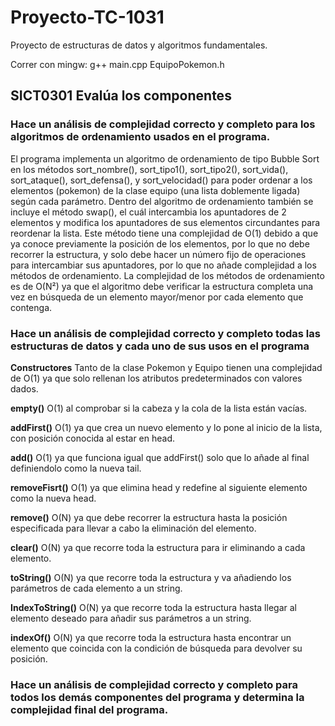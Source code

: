 # Proyecto-TC-1031
Proyecto de estructuras de datos y algoritmos fundamentales.

Correr con mingw: g++ main.cpp EquipoPokemon.h

## SICT0301 Evalúa los componentes
### Hace un análisis de complejidad correcto y completo para los algoritmos de ordenamiento usados en el programa.

El programa implementa un algoritmo de ordenamiento de tipo Bubble Sort en los métodos sort_nombre(), sort_tipo1(), sort_tipo2(), sort_vida(), sort_ataque(), sort_defensa(), y sort_velocidad() para poder ordenar a los elementos (pokemon) de la clase equipo (una lista doblemente ligada) según cada parámetro. Dentro del algoritmo de ordenamiento también se incluye el método swap(), el cuál intercambia los apuntadores de 2 elementos y modifica los apuntadores de sus elementos circundantes para reordenar la lista. Este método tiene una complejidad de O(1) debido a que ya conoce previamente la posición de los elementos, por lo que no debe recorrer la estructura, y solo debe hacer un número fijo de operaciones para intercambiar sus apuntadores, por lo que no añade complejidad a los métodos de ordenamiento. La complejidad de los métodos de ordenamiento es de O(N²) ya que el algoritmo debe verificar la estructura completa una vez en búsqueda de un elemento mayor/menor por cada elemento que contenga.

### Hace un análisis de complejidad correcto y completo todas las estructuras de datos y cada uno de sus usos en el programa

**Constructores**
Tanto de la clase Pokemon y Equipo tienen una complejidad de O(1) ya que solo rellenan los atributos predeterminados con valores dados.

**empty()**
O(1) al comprobar si la cabeza y la cola de la lista están vacías.

**addFirst()**
O(1) ya que crea un nuevo elemento y lo pone al inicio de la lista, con posición conocida al estar en head.

**add()**
O(1) ya que funciona igual que addFirst() solo que lo añade al final definiendolo como la nueva tail.

**removeFisrt()**
O(1) ya que elimina head y redefine al siguiente elemento como la nueva head.

**remove()**
O(N) ya que debe recorrer la estructura hasta la posición especificada para llevar a cabo la eliminación del elemento.

**clear()**
O(N) ya que recorre toda la estructura para ir eliminando a cada elemento.

**toString()**
O(N) ya que recorre toda la estructura y va añadiendo los parámetros de cada elemento a un string.

**IndexToString()**
O(N) ya que recorre toda la estructura hasta llegar al elemento deseado para añadir sus parámetros a un string.

**indexOf()**
O(N) ya que recorre toda la estructura hasta encontrar un elemento que coincida con la condición de búsqueda para devolver su posición.

### Hace un análisis de complejidad correcto y completo para todos los demás componentes del programa y determina la complejidad final del programa.


